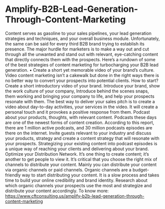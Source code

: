 # Amplify-B2B-Lead-Generation-Through-Content-Marketing
Content serves as gasoline to your sales pipelines, your lead generation strategies and techniques, and your overall business module. Unfortunately, the same can be said for every third B2B brand trying to establish its presence. The major hurdle for marketers is to make a way out and cut through all the unwanted and stand out with relevant, eye-catching content that directly connects them with the prospects. Here’s a rundown of some of the best strategies of content marketing for turbocharging your B2B lead generation. • Create a short yet memorable video of your brand’s culture. Video content marketing isn’t a cakewalk but done in the right ways there is no better way to convert your prospects into potential clients. How to start? Create a short introductory video of your brand. Introduce your brand, show the work culture of your company, Introduce behind the scenes snaps, them working and bringing your company to life, and help your prospects resonate with them. The best way to deliver your sales pitch is to create a video about day-to-day activities, your services in the video. It will create a personal touch and it provokes a positive response from them. Podcast about your products, thoughts, with relevant content.  Podcasts these days are one of the newest forms of content creation. According to this report, there are 1 million active podcasts, and 30 million podcasts episodes are there on the internet. Invite guests relevant to your industry and discuss your products, strategy and create a content strategy that will resonate with your prospects. Strategizing your existing content into podcast episodes is a unique way of reaching your clients and delivering about your brand.  Optimize your Distribution Network. It’s one thing to create content; it’s another to get people to view it. It’s critical that you choose the right mix of channels to distribute your content. Mainly you can distribute your content via organic channels or paid channels. Organic channels are a budget-friendly way to start distributing your content. It is a slow process and takes time to build your online credibility and brand identity. Research about which organic channels your prospects use the most and strategize and distribute your content accordingly. To know more: https://www.cftconsulting.us/amplify-b2b-lead-generation-through-content-marketing
